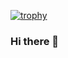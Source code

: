 [![trophy](https://github-profile-trophy.vercel.app/?username=ryo-ma&theme=onedark)](https://github.com/tiffytirop/github-profile-trophy)

### Hi there 👋

<!--
**tiffytirop/tiffytirop** is a ✨ _special_ ✨ repository because its `README.md` (this file) appears on your GitHub profile.

Here are some ideas to get you started:

- 🔭 I’m currently working on ...
- 🌱 I’m currently learning ...
- 👯 I’m looking to collaborate on ...
- 🤔 I’m looking for help with ...
- 💬 Ask me about ...
- 📫 How to reach me: ...
- 😄 Pronouns: ...
- ⚡ Fun fact: ...
-->
